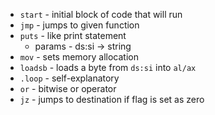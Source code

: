 - `start` - initial block of code that will run
- `jmp` - jumps to given function
- `puts` - like print statement
	- params - ds:si -> string
- `mov` - sets memory allocation
- `loadsb` - loads a byte from `ds:si` into `al/ax`
- `.loop` - self-explanatory
- `or` - bitwise or operator
- `jz` - jumps to destination if flag is set as zero